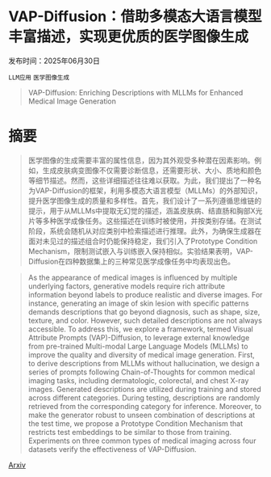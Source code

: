 # VAP-Diffusion：借助多模态大语言模型丰富描述，实现更优质的医学图像生成

发布时间：2025年06月30日

`LLM应用` `医学图像生成`

> VAP-Diffusion: Enriching Descriptions with MLLMs for Enhanced Medical Image Generation

# 摘要

> 医学图像的生成需要丰富的属性信息，因为其外观受多种潜在因素影响。例如，生成皮肤病变图像不仅需要诊断信息，还需要形状、大小、质地和颜色等细节描述。然而，这些详细描述往往难以获取。为此，我们提出了一种名为VAP-Diffusion的框架，利用多模态大语言模型（MLLMs）的外部知识，提升医学图像生成的质量和多样性。首先，我们设计了一系列遵循思维链的提示，用于从MLLMs中提取无幻觉的描述，涵盖皮肤病、结直肠和胸部X光片等多种医学成像任务。这些描述在训练时被使用，并按类别存储。在测试阶段，系统会随机从对应类别中检索描述进行推理。此外，为确保生成器在面对未见过的描述组合时仍能保持稳定，我们引入了Prototype Condition Mechanism，限制测试嵌入与训练嵌入保持相似。实验结果表明，VAP-Diffusion在四种数据集上的三种常见医学成像任务中均表现出色。

> As the appearance of medical images is influenced by multiple underlying factors, generative models require rich attribute information beyond labels to produce realistic and diverse images. For instance, generating an image of skin lesion with specific patterns demands descriptions that go beyond diagnosis, such as shape, size, texture, and color. However, such detailed descriptions are not always accessible. To address this, we explore a framework, termed Visual Attribute Prompts (VAP)-Diffusion, to leverage external knowledge from pre-trained Multi-modal Large Language Models (MLLMs) to improve the quality and diversity of medical image generation. First, to derive descriptions from MLLMs without hallucination, we design a series of prompts following Chain-of-Thoughts for common medical imaging tasks, including dermatologic, colorectal, and chest X-ray images. Generated descriptions are utilized during training and stored across different categories. During testing, descriptions are randomly retrieved from the corresponding category for inference. Moreover, to make the generator robust to unseen combination of descriptions at the test time, we propose a Prototype Condition Mechanism that restricts test embeddings to be similar to those from training. Experiments on three common types of medical imaging across four datasets verify the effectiveness of VAP-Diffusion.

[Arxiv](https://arxiv.org/abs/2506.23641)